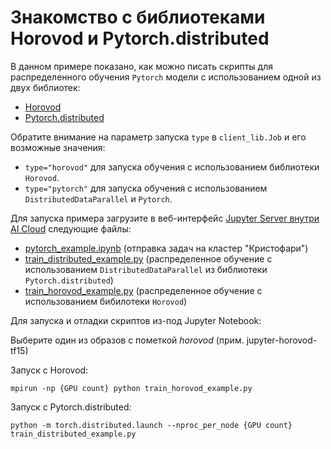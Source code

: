 # Знакомство с библиотеками Horovod и Pytorch.distributed

В данном примере показано, как можно писать скрипты для распределенного обучения `Pytorch` модели с использованием одной из двух библиотек:
 * [Horovod](https://github.com/horovod/horovod)
 * [Pytorch.distributed](https://pytorch.org/tutorials/intermediate/dist_tuto.html)

Обратите внимание на параметр запуска `type` в `client_lib.Job` и его возможные значения:
 * `type="horovod"` для запуска обучения с использованием библиотеки `Horovod`.
 * `type="pytorch"` для запуска обучения с использованием `DistributedDataParallel` и `Pytorch`.

Для запуска примера загрузите в веб-интерфейс [Jupyter Server внутри AI Cloud](https://aicloud.sbercloud.ru/_/jupyter/) следующие файлы:

 * [pytorch_example.ipynb](pytorch_example.ipynb) (отправка задач на кластер "Кристофари")
 * [train_distributed_example.py](train_distributed_example.py) (распределенное обучение с использованием `DistributedDataParallel` из библиотеки `Pytorch.distributed`)
 * [train_horovod_example.py](train_horovod_example.py) (распределенное обучение с использованием бибилотеки `Horovod`)
 
 
 Для запуска и отладки скриптов из-под Jupyter Notebook:
 
 Выберите один из образов с пометкой *horovod* (прим. jupyter-horovod-tf15)
 
 Запуск с Horovod:
 ```
 mpirun -np {GPU count} python train_horovod_example.py
 ```
 Запуск с Pytorch.distributed:
 ```
 python -m torch.distributed.launch --nproc_per_node {GPU count} train_distributed_example.py
```

